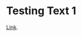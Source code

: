 # Testing Text 1
 [Link](https://github.com/Laboratoria/DEV005-card-validation "This is a card validation project").